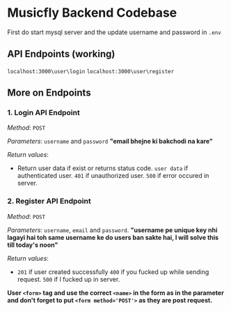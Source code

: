 # Musicfly Backend Codebase

First do start mysql server and the update username and password in `.env`

## API Endpoints (working)

`localhost:3000\user\login`
`localhost:3000\user\register`

## More on Endpoints
### 1. Login API Endpoint

_Method_: `POST`

_Parameters_: `username` and `password` **"email bhejne ki bakchodi na kare"**

_Return values_:
- Return user data if exist or returns status code. 
        `user data` if authenticated user.
        `401` if unauthorized user.
        `500` if error occured in server.

### 2. Register API Endpoint

_Method_: `POST`

_Parameters_: `username`, `email` and `password`. **"username pe unique key nhi lagayi hai toh same username ke do users ban sakte hai, I will solve this till today's noon"**

_Return values_:
- `201` if user created successfully
        `400` if you fucked up while sending request.
        `500` if I fucked up in server.

**User `<form>` tag and use the correct `<name>` in the form as in the parameter and don't forget to put `<form method='POST'>` as they are post request.**